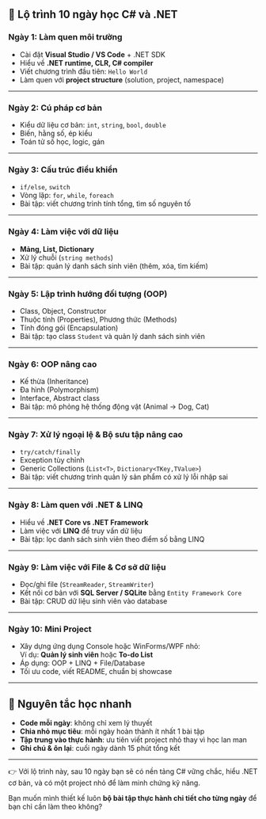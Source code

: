 ## 📅 Lộ trình 10 ngày học C# và .NET

### **Ngày 1: Làm quen môi trường**
- Cài đặt **Visual Studio / VS Code** + .NET SDK  
- Hiểu về **.NET runtime, CLR, C# compiler**  
- Viết chương trình đầu tiên: `Hello World`  
- Làm quen với **project structure** (solution, project, namespace)

---

### **Ngày 2: Cú pháp cơ bản**
- Kiểu dữ liệu cơ bản: `int`, `string`, `bool`, `double`  
- Biến, hằng số, ép kiểu  
- Toán tử số học, logic, gán  

---

### **Ngày 3: Cấu trúc điều khiển**
- `if/else`, `switch`  
- Vòng lặp: `for`, `while`, `foreach`  
- Bài tập: viết chương trình tính tổng, tìm số nguyên tố

---

### **Ngày 4: Làm việc với dữ liệu**
- **Mảng, List, Dictionary**  
- Xử lý chuỗi (`string methods`)  
- Bài tập: quản lý danh sách sinh viên (thêm, xóa, tìm kiếm)

---

### **Ngày 5: Lập trình hướng đối tượng (OOP)**
- Class, Object, Constructor  
- Thuộc tính (Properties), Phương thức (Methods)  
- Tính đóng gói (Encapsulation)  
- Bài tập: tạo class `Student` và quản lý danh sách sinh viên

---

### **Ngày 6: OOP nâng cao**
- Kế thừa (Inheritance)  
- Đa hình (Polymorphism)  
- Interface, Abstract class  
- Bài tập: mô phỏng hệ thống động vật (Animal → Dog, Cat)

---

### **Ngày 7: Xử lý ngoại lệ & Bộ sưu tập nâng cao**
- `try/catch/finally`  
- Exception tùy chỉnh  
- Generic Collections (`List<T>`, `Dictionary<TKey,TValue>`)  
- Bài tập: viết chương trình quản lý sản phẩm có xử lý lỗi nhập sai

---

### **Ngày 8: Làm quen với .NET & LINQ**
- Hiểu về **.NET Core vs .NET Framework**  
- Làm việc với **LINQ** để truy vấn dữ liệu  
- Bài tập: lọc danh sách sinh viên theo điểm số bằng LINQ

---

### **Ngày 9: Làm việc với File & Cơ sở dữ liệu**
- Đọc/ghi file (`StreamReader`, `StreamWriter`)  
- Kết nối cơ bản với **SQL Server / SQLite** bằng `Entity Framework Core`  
- Bài tập: CRUD dữ liệu sinh viên vào database

---

### **Ngày 10: Mini Project**
- Xây dựng ứng dụng Console hoặc WinForms/WPF nhỏ:  
  Ví dụ: **Quản lý sinh viên** hoặc **To-do List**  
- Áp dụng: OOP + LINQ + File/Database  
- Tối ưu code, viết README, chuẩn bị showcase

---

## 🎯 Nguyên tắc học nhanh
- **Code mỗi ngày**: không chỉ xem lý thuyết  
- **Chia nhỏ mục tiêu**: mỗi ngày hoàn thành ít nhất 1 bài tập  
- **Tập trung vào thực hành**: ưu tiên viết project nhỏ thay vì học lan man  
- **Ghi chú & ôn lại**: cuối ngày dành 15 phút tổng kết  

---

👉 Với lộ trình này, sau 10 ngày bạn sẽ có nền tảng C# vững chắc, hiểu .NET cơ bản, và có một project nhỏ để làm minh chứng kỹ năng.  

Bạn muốn mình thiết kế luôn **bộ bài tập thực hành chi tiết cho từng ngày** để bạn chỉ cần làm theo không?